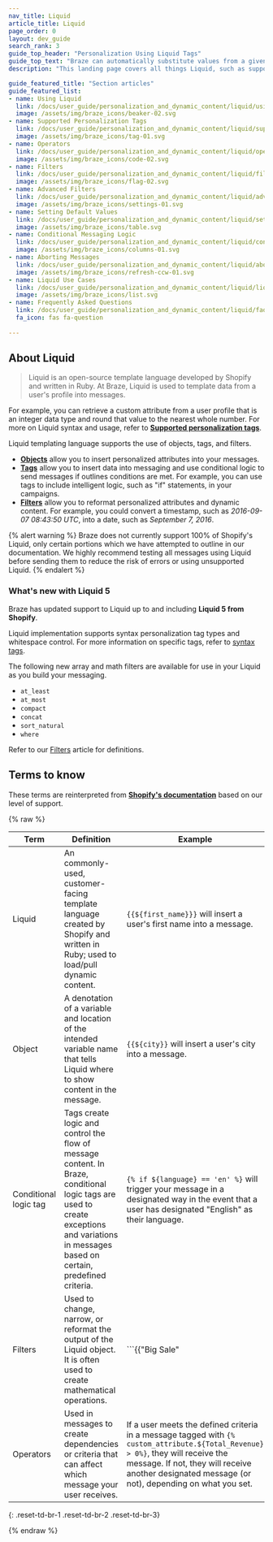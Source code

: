 ```yaml
---
nav_title: Liquid
article_title: Liquid
page_order: 0
layout: dev_guide
search_rank: 3
guide_top_header: "Personalization Using Liquid Tags"
guide_top_text: "Braze can automatically substitute values from a given user into your messages. Put your expression inside of two sets of curly brackets to notify Braze that you'll be using an interpolated value. Inside of these brackets, any user values that you want to substitute must be surrounded by an additional set of brackets with a dollar sign in front of them.<br><br>For more on Liquid, check out our guided <b><a href='https://learning.braze.com/path/dynamic-personalization-with-liquid'>Dynamic Personalization with Liquid</a></b> Braze Learning path!"
description: "This landing page covers all things Liquid, such as supported personalization tags, filters, setting default values, and more."

guide_featured_title: "Section articles"
guide_featured_list:
- name: Using Liquid
  link: /docs/user_guide/personalization_and_dynamic_content/liquid/using_liquid/
  image: /assets/img/braze_icons/beaker-02.svg
- name: Supported Personalization Tags
  link: /docs/user_guide/personalization_and_dynamic_content/liquid/supported_personalization_tags/
  image: /assets/img/braze_icons/tag-01.svg
- name: Operators
  link: /docs/user_guide/personalization_and_dynamic_content/liquid/operators/
  image: /assets/img/braze_icons/code-02.svg
- name: Filters
  link: /docs/user_guide/personalization_and_dynamic_content/liquid/filters/
  image: /assets/img/braze_icons/flag-02.svg
- name: Advanced Filters
  link: /docs/user_guide/personalization_and_dynamic_content/liquid/advanced_filters/
  image: /assets/img/braze_icons/settings-01.svg
- name: Setting Default Values
  link: /docs/user_guide/personalization_and_dynamic_content/liquid/setting_default_values/
  image: /assets/img/braze_icons/table.svg
- name: Conditional Messaging Logic
  link: /docs/user_guide/personalization_and_dynamic_content/liquid/conditional_logic/
  image: /assets/img/braze_icons/columns-01.svg
- name: Aborting Messages
  link: /docs/user_guide/personalization_and_dynamic_content/liquid/aborting_messages/
  image: /assets/img/braze_icons/refresh-ccw-01.svg
- name: Liquid Use Cases
  link: /docs/user_guide/personalization_and_dynamic_content/liquid/liquid_use_cases/
  image: /assets/img/braze_icons/list.svg
- name: Frequently Asked Questions
  link: /docs/user_guide/personalization_and_dynamic_content/liquid/faq/
  fa_icon: fas fa-question
  
---
```


## About Liquid

> Liquid is an open-source template language developed by Shopify and written in Ruby. At Braze, Liquid is used to template data from a user's profile into messages. 

For example, you can retrieve a custom attribute from a user profile that is an integer data type and round that value to the nearest whole number. For more on Liquid syntax and usage, refer to [**Supported personalization tags**][1].

Liquid templating language supports the use of objects, tags, and filters.

- [**Objects**]({{site.baseurl}}/user_guide/personalization_and_dynamic_content/liquid/) allow you to insert personalized attributes into your messages.
- [**Tags**]({{site.baseurl}}/user_guide/personalization_and_dynamic_content/liquid/supported_personalization_tags/) allow you to insert data into messaging and use conditional logic to send messages if outlines conditions are met. For example, you can use tags to include intelligent logic, such as "if" statements, in your campaigns.
- [**Filters**]({{site.baseurl}}/user_guide/personalization_and_dynamic_content/liquid/filters/) allow you to reformat personalized attributes and dynamic content. For example, you could convert a timestamp, such as *2016-09-07 08:43:50 UTC*, into a date, such as *September 7, 2016*.

{% alert warning %}
Braze does not currently support 100% of Shopify's Liquid, only certain portions which we have attempted to outline in our documentation. We highly recommend testing all messages using Liquid before sending them to reduce the risk of errors or using unsupported Liquid.
{% endalert %}

### What's new with Liquid 5

Braze has updated support to Liquid up to and including **Liquid 5 from Shopify**. 

Liquid implementation supports syntax personalization tag types and whitespace control. For more information on specific tags, refer to [syntax tags]({{site.baseurl}}/user_guide/personalization_and_dynamic_content/liquid/supported_personalization_tags/#syntax-tags).

The following new array and math filters are available for use in your Liquid as you build your messaging.
- `at_least`
- `at_most`
- `compact`
- `concat`
- `sort_natural`
- `where`

Refer to our [Filters]({{site.baseurl}}/user_guide/personalization_and_dynamic_content/liquid/filters/) article for definitions.

## Terms to know

These terms are reinterpreted from [**Shopify's documentation**](https://shopify.github.io/liquid/basics/introduction/) based on our level of support.

{% raw %}

| Term | Definition | Example |  
|---|---|---|
| Liquid | An commonly-used, customer-facing template language created by Shopify and written in Ruby; used to load/pull dynamic content. | `{{${first_name}}}` will insert a user's first name into a message. |
| Object | A denotation of a variable and location of the intended variable name that tells Liquid where to show content in the message. | `{{${city}}` will insert a user's city into a message. |
| Conditional logic tag | Tags create logic and control the flow of message content. In Braze, conditional logic tags are used to create exceptions and variations in messages based on certain, predefined criteria. | ```{% if ${language} == 'en' %}``` will trigger your message in a designated way in the event that a user has designated "English" as their language. |
| Filters | Used to change, narrow, or reformat the output of the Liquid object. It is often used to create mathematical operations. | ```{{"Big Sale" | upcase}}``` will cause the words "Big Sale" to appear as "BIG SALE" in the message. |
| Operators | Used in messages to create dependencies or criteria that can affect which message your user receives. | If a user meets the defined criteria in a message tagged with `{% custom_attribute.${Total_Revenue} > 0%}`, they will receive the message. If not, they will receive another designated message (or not), depending on what you set. |
{: .reset-td-br-1 .reset-td-br-2 .reset-td-br-3}

{% endraw %}

<br>

[1]: {{site.baseurl}}/user_guide/personalization_and_dynamic_content/liquid/supported_personalization_tags/
